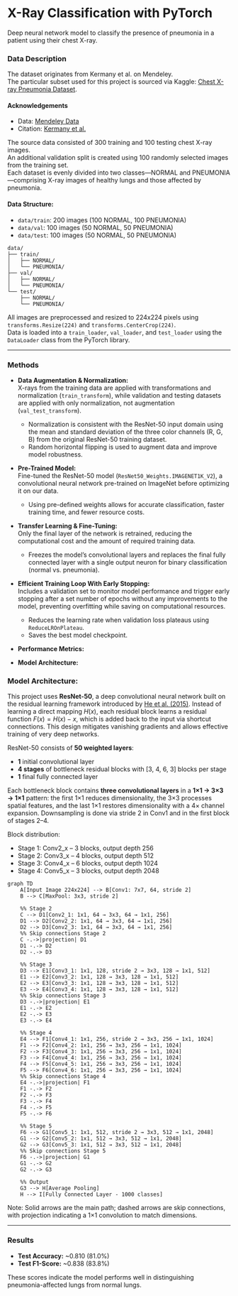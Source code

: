 # X-Ray Classification with PyTorch

Deep neural network model to classify the presence of pneumonia in a patient using their chest X-ray.

### Data Description

The dataset originates from Kermany et al. on Mendeley.  
The particular subset used for this project is sourced via Kaggle: [Chest X-ray Pneumonia Dataset](https://www.kaggle.com/paultimothymooney/chest-xray-pneumonia).

#### Acknowledgements
- Data: [Mendeley Data](https://data.mendeley.com/datasets/rscbjbr9sj/2)
- Citation: [Kermany et al.](http://www.cell.com/cell/fulltext/S0092-8674(18)30154-5)

The source data consisted of 300 training and 100 testing chest X-ray images.  
An additional validation split is created using 100 randomly selected images from the training set.  
Each dataset is evenly divided into two classes—NORMAL and PNEUMONIA—comprising X-ray images of healthy lungs and those affected by pneumonia.

#### Data Structure:
- `data/train`: 200 images (100 NORMAL, 100 PNEUMONIA)
- `data/val`: 100 images (50 NORMAL, 50 PNEUMONIA)
- `data/test`: 100 images (50 NORMAL, 50 PNEUMONIA)
```
data/
├── train/
│   ├── NORMAL/
│   └── PNEUMONIA/
├── val/
│   ├── NORMAL/
│   └── PNEUMONIA/
└── test/
    ├── NORMAL/
    └── PNEUMONIA/
```

All images are preprocessed and resized to 224x224 pixels using `transforms.Resize(224)` and `transforms.CenterCrop(224)`.  
Data is loaded into a `train_loader`, `val_loader`, and `test_loader` using the `DataLoader` class from the PyTorch library.

---

### Methods

- **Data Augmentation & Normalization:**  
  X-rays from the training data are applied with transformations and normalization (`train_transform`), while validation and testing datasets are applied with only normalization, not augmentation (`val_test_transform`).
  - Normalization is consistent with the ResNet-50 input domain using the mean and standard deviation of the three color channels (R, G, B) from the original ResNet-50 training dataset.
  - Random horizontal flipping is used to augment data and improve model robustness.

- **Pre-Trained Model:**  
  Fine-tuned the ResNet-50 model (`ResNet50_Weights.IMAGENET1K_V2`), a convolutional neural network pre-trained on ImageNet before optimizing it on our data.
  - Using pre-defined weights allows for accurate classification, faster training time, and fewer resource costs.

- **Transfer Learning & Fine-Tuning:**  
  Only the final layer of the network is retrained, reducing the computational cost and the amount of required training data.
  - Freezes the model’s convolutional layers and replaces the final fully connected layer with a single output neuron for binary classification (normal vs. pneumonia).

- **Efficient Training Loop With Early Stopping:**  
  Includes a validation set to monitor model performance and trigger early stopping after a set number of epochs without any improvements to the model, preventing overfitting while saving on computational resources.
  - Reduces the learning rate when validation loss plateaus using `ReduceLROnPlateau`.
  - Saves the best model checkpoint.

- **Performance Metrics:**  

- **Model Architecture:**  

### **Model Architecture:**

This project uses **ResNet-50**, a deep convolutional neural network built on the residual learning framework introduced by [He et al. (2015)](https://arxiv.org/pdf/1512.03385). Instead of learning a direct mapping $H(x)$, each residual block learns a residual function $F(x) = H(x) - x$, which is added back to the input via shortcut connections. This design mitigates vanishing gradients and allows effective training of very deep networks.

ResNet-50 consists of **50 weighted layers**:

* **1** initial convolutional layer
* **4 stages** of bottleneck residual blocks with \[3, 4, 6, 3] blocks per stage
* **1** final fully connected layer

Each bottleneck block contains **three convolutional layers** in a **1×1 → 3×3 → 1×1** pattern: the first 1×1 reduces dimensionality, the 3×3 processes spatial features, and the last 1×1 restores dimensionality with a 4× channel expansion. Downsampling is done via stride 2 in Conv1 and in the first block of stages 2–4.

Block distribution:

* Stage 1: Conv2\_x – 3 blocks, output depth 256
* Stage 2: Conv3\_x – 4 blocks, output depth 512
* Stage 3: Conv4\_x – 6 blocks, output depth 1024
* Stage 4: Conv5\_x – 3 blocks, output depth 2048

```mermaid
graph TD
    A[Input Image 224x224] --> B[Conv1: 7x7, 64, stride 2]
    B --> C[MaxPool: 3x3, stride 2]

    %% Stage 2
    C --> D1[Conv2_1: 1x1, 64 → 3x3, 64 → 1x1, 256]
    D1 --> D2[Conv2_2: 1x1, 64 → 3x3, 64 → 1x1, 256]
    D2 --> D3[Conv2_3: 1x1, 64 → 3x3, 64 → 1x1, 256]
    %% Skip connections Stage 2
    C -.->|projection| D1
    D1 -.-> D2
    D2 -.-> D3

    %% Stage 3
    D3 --> E1[Conv3_1: 1x1, 128, stride 2 → 3x3, 128 → 1x1, 512]
    E1 --> E2[Conv3_2: 1x1, 128 → 3x3, 128 → 1x1, 512]
    E2 --> E3[Conv3_3: 1x1, 128 → 3x3, 128 → 1x1, 512]
    E3 --> E4[Conv3_4: 1x1, 128 → 3x3, 128 → 1x1, 512]
    %% Skip connections Stage 3
    D3 -.->|projection| E1
    E1 -.-> E2
    E2 -.-> E3
    E3 -.-> E4

    %% Stage 4
    E4 --> F1[Conv4_1: 1x1, 256, stride 2 → 3x3, 256 → 1x1, 1024]
    F1 --> F2[Conv4_2: 1x1, 256 → 3x3, 256 → 1x1, 1024]
    F2 --> F3[Conv4_3: 1x1, 256 → 3x3, 256 → 1x1, 1024]
    F3 --> F4[Conv4_4: 1x1, 256 → 3x3, 256 → 1x1, 1024]
    F4 --> F5[Conv4_5: 1x1, 256 → 3x3, 256 → 1x1, 1024]
    F5 --> F6[Conv4_6: 1x1, 256 → 3x3, 256 → 1x1, 1024]
    %% Skip connections Stage 4
    E4 -.->|projection| F1
    F1 -.-> F2
    F2 -.-> F3
    F3 -.-> F4
    F4 -.-> F5
    F5 -.-> F6

    %% Stage 5
    F6 --> G1[Conv5_1: 1x1, 512, stride 2 → 3x3, 512 → 1x1, 2048]
    G1 --> G2[Conv5_2: 1x1, 512 → 3x3, 512 → 1x1, 2048]
    G2 --> G3[Conv5_3: 1x1, 512 → 3x3, 512 → 1x1, 2048]
    %% Skip connections Stage 5
    F6 -.->|projection| G1
    G1 -.-> G2
    G2 -.-> G3

    %% Output
    G3 --> H[Average Pooling]
    H --> I[Fully Connected Layer - 1000 classes]
```

Note: Solid arrows are the main path; dashed arrows are skip connections, with projection indicating a 1×1 convolution to match dimensions.

---

### Results

- **Test Accuracy:** ~0.810 (81.0%)
- **Test F1-Score:** ~0.838 (83.8%)

These scores indicate the model performs well in distinguishing pneumonia-affected lungs from normal lungs.
